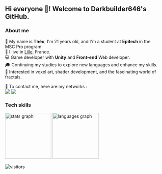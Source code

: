 ## Hi everyone 👋! Welcome to Darkbuilder646's GitHub.

### About me
<p>
  🧑 My name is <strong>Théo</strong>, I'm 21 years old, and I'm a student at <strong>Epitech</strong> in the MSC Pro program.<br/>
  💼 I live in <a href="https://www.google.com/maps?q=lille">Lille</a>, France.<br/>
  💻 Game developer with <strong>Unity</strong> and <strong>Front-end</strong> Web developer.<br/>
  🎓 Continuing my studies to explore new languages and enhance my skills.<br/>
   🧰 Interested in voxel art, shader development, and the fascinating world of fractals.
</p>

<p>
  📣 To contact me, here are my networks :<br/>
  <a href="mailto:theolejeune.sup@gmail.com?subject=[GitHub]%20first%20contact&body=Hello,%20I%27m%20contacting%20you%20about%20..."><img src="https://img.shields.io/badge/e‑mail-D14836.svg?style=for-the-badge&logo=GMail&logoColor=white"/></a>
  <a href="https://www.linkedin.com/in/th%C3%A9o-lejeune/"><img src="https://img.shields.io/badge/linkedin-0077B5.svg?style=for-the-badge&logo=linkedin&logoColor=white"/></a>
  <!--
  <a href="https://twitter.com/"><img src="https://img.shields.io/badge/twitter-1DA1F2.svg?style=for-the-badge&logo=twitter&logoColor=white"/></a>
  -->
</p>

### Tech skills 

<div align="left">
  <img src="https://github-readme-stats.vercel.app/api?username=Darkbuilder646&hide_title=false&hide_rank=false&show_icons=true&include_all_commits=true&count_private=true&disable_animations=false&theme=tokyonight&locale=en&hide_border=false" height="150" alt="stats graph"  />
  <img src="https://github-readme-stats.vercel.app/api/top-langs?username=Darkbuilder646&locale=en&hide_title=false&layout=compact&card_width=320&langs_count=5&theme=tokyonight&hide_border=false" height="150" alt="languages graph"  />
</div>

![visitors](https://visitor-badge.laobi.icu/badge?page_id=Darkbuilder646.Darkbuilder646)
